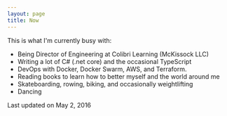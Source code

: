 ```yaml
---
layout: page
title: Now
---
```


This is what I'm currently busy with:

* Being Director of Engineering at Colibri Learning (McKissock LLC)
* Writing a lot of C# (.net core) and the occasional TypeScript
* DevOps with Docker, Docker Swarm, AWS, and Terraform.
* Reading books to learn how to better myself and the world around me
* Skateboarding, rowing, biking, and occasionally weightlifting
* Dancing

Last updated on May 2, 2016
